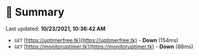 # 📖 Summary
Last updated: **10/23/2021, 10:36:42 AM**

- `GET` [https://uptimerfree.tk](https://uptimerfree.tk) - **Down** (154ms)
- `GET` [https://monitoruptimer.tk](https://monitoruptimer.tk) - **Down** (88ms)
